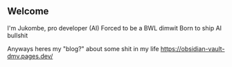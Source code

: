 ## Welcome

I'm Jukombe, pro developer (AI)
Forced to be a BWL dimwit
Born to ship AI bullshit

Anyways heres my "blog?" about some shit in my life
https://obsidian-vault-dmv.pages.dev/
